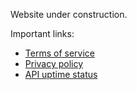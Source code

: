 Website under construction.

Important links:

* [Terms of service](./tos/index)
* [Privacy policy](./privacy/index)
* [API uptime status](https://sc2pte-status.lukem.net/)
